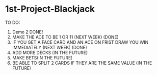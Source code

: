 # 1st-Project-Blackjack
TO DO:
1. Demo 2 DONE!
2. MAKE THE ACE TO BE 1 OR 11 (NEXT WEEK) (DONE)
3. IF YOU GET A FACE CARD AND AN ACE ON FRIST DRAW YOU WIN IMMEDIATELY (NEXT WEEK) (DONE)
4. ADD MORE DECKS (IN THE FUTURE)
5. MAKE BETS(IN THE FUTURE)
6. BE ABLE TO SPLIT 2 CARDS IF THEY ARE THE SAME VALUE (IN THE FUTURE)
